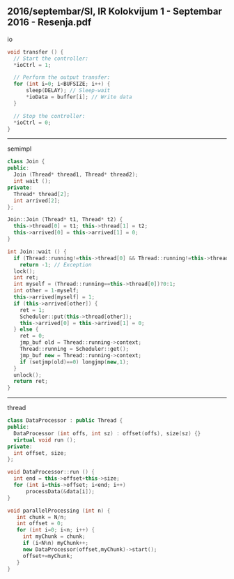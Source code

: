 2016/septembar/SI, IR Kolokvijum 1 - Septembar 2016 - Resenja.pdf
--------------------------------------------------------------------------------
io
```cpp
void transfer () {
  // Start the controller:
  *ioCtrl = 1;

  // Perform the output transfer:
  for (int i=0; i<BUFSIZE; i++) {
      sleep(DELAY); // Sleep-wait
      *ioData = buffer[i]; // Write data
  }

  // Stop the controller:
  *ioCtrl = 0;
}
```

--------------------------------------------------------------------------------
semimpl

```cpp
class Join {
public:
  Join (Thread* thread1, Thread* thread2);
  int wait ();
private:
  Thread* thread[2];
  int arrived[2];
};

Join::Join (Thread* t1, Thread* t2) {
  this->thread[0] = t1; this->thread[1] = t2;
  this->arrived[0] = this->arrived[1] = 0;
}

int Join::wait () {
  if (Thread::running!=this->thread[0] && Thread::running!=this->thread[1])
    return -1; // Exception
  lock();
  int ret;
  int myself = (Thread::running==this->thread[0])?0:1;
  int other = 1-myself;
  this->arrived[myself] = 1;
  if (this->arrived[other]) {
    ret = 1;
    Scheduler::put(this->thread[other]);
    this->arrived[0] = this->arrived[1] = 0;
  } else {
    ret = 0;
    jmp_buf old = Thread::running->context;
    Thread::running = Scheduler::get();
    jmp_buf new = Thread::running->context;
    if (setjmp(old)==0) longjmp(new,1);
  }
  unlock();
  return ret;
}
```

--------------------------------------------------------------------------------
thread
```cpp
class DataProcessor : public Thread {
public:
  DataProcessor (int offs, int sz) : offset(offs), size(sz) {}
  virtual void run ();
private:
  int offset, size;
};

void DataProcessor::run () {
  int end = this->offset+this->size;
  for (int i=this->offset; i<end; i++)
      processData(&data[i]);
}

void parallelProcessing (int n) {
   int chunk = N/n;
   int offset = 0;
   for (int i=0; i<n; i++) {
     int myChunk = chunk;
     if (i<N%n) myChunk++;
     new DataProcessor(offset,myChunk)->start();
     offset+=myChunk;
   }
}
```
